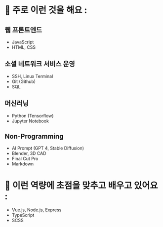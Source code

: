 # <span>🍑</span> 주로 이런 것을 해요 :

## 웹 프론트엔드

* JavaScript
* HTML, CSS

## 소셜 네트워크 서비스 운영

* SSH, Linux Terminal
* Git (Github)
* SQL

## 머신러닝

* Python (Tensorflow)
* Jupyter Notebook

## Non-Programming

* AI Prompt (GPT 4, Stable Diffusion)
* Blender, 3D CAD
* Final Cut Pro
* Markdown

# <span>🍑</span> 이런 역량에 초점을 맞추고 배우고 있어요 :

* Vue.js, Node.js, Express
* TypeScript
* SCSS